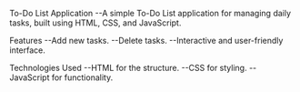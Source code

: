 To-Do List Application
--A simple To-Do List application for managing daily tasks, built using HTML, CSS, and JavaScript.

Features
--Add new tasks.
--Delete tasks.
--Interactive and user-friendly interface.

Technologies Used
--HTML for the structure.
--CSS for styling.
--JavaScript for functionality.
